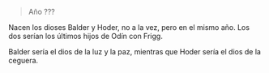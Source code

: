 > Año ???

Nacen los dioses Balder y Hoder, no a la vez, pero en el mismo año. Los dos serían los últimos hijos de Odín con Frigg.

Balder sería el dios de la luz y la paz, mientras que Hoder sería el dios de la ceguera.
